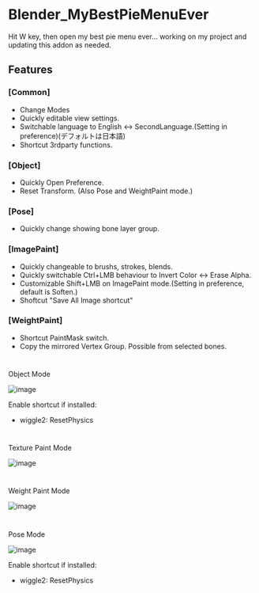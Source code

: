 # Blender_MyBestPieMenuEver

Hit W key, then open my best pie menu ever... working on my project and updating this addon as needed.

## Features

### [Common]

- Change Modes
- Quickly editable view settings.
- Switchable language to English <-> SecondLanguage.(Setting in preference)(デフォルトは日本語)
- Shortcut 3rdparty functions.

### [Object]

- Quickly Open Preference.
- Reset Transform. (Also Pose and WeightPaint mode.)

### [Pose]

- Quickly change showing bone layer group.

### [ImagePaint]

- Quickly changeable to brushs, strokes, blends.
- Quickly switchable Ctrl+LMB behaviour to Invert Color <-> Erase Alpha.
- Customizable Shift+LMB on ImagePaint mode.(Setting in preference, default is Soften.)
- Shoftcut "Save All Image shortcut"
  
### [WeightPaint]

- Shortcut PaintMask switch.
- Copy the mirrored Vertex Group. Possible from selected bones.

#
Object Mode

![image](https://github.com/emptybraces/Blender_MyBestPieMenuEver/assets/1441835/c4382c5c-07b2-4c39-b4ef-9c458f7dfa07)

Enable shortcut if installed:
- wiggle2: ResetPhysics

#
Texture Paint Mode

![image](https://github.com/emptybraces/Blender_MyBestPieMenuEver/assets/1441835/abf59ab7-a1af-4587-a75f-7d5a6fe256bc)

#
Weight Paint Mode

![image](https://github.com/emptybraces/Blender_MyBestPieMenuEver/assets/1441835/21b477fe-8b65-47ee-b838-704923b4aa7a)

#
Pose Mode

![image](https://github.com/emptybraces/Blender_MyBestPieMenuEver/assets/1441835/4668674f-64ff-472c-b912-a85a1b0c66f9)

Enable shortcut if installed:
- wiggle2: ResetPhysics

